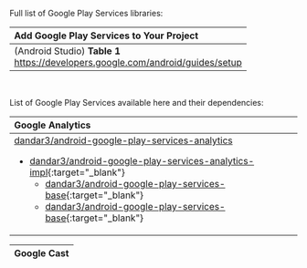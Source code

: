 Full list of Google Play Services libraries:

| Add Google Play Services to Your Project|
| :------- |
| (Android Studio) **Table 1**<br/>https://developers.google.com/android/guides/setup |

<br/>

List of Google Play Services available here and their dependencies:

| Google Analytics |
| :------- |
| <a href="https://github.com/dandar3/android-google-play-services-analytics/" target="_blank">dandar3/android-google-play-services-analytics</a><ul><li>[dandar3/android-google-play-services-analytics-impl](https://github.com/dandar3/android-google-play-services-analytics-impl/){:target="_blank"}<ul><li>[dandar3/android-google-play-services-base](https://github.com/dandar3/android-google-play-services-base/){:target="_blank"}<li>[dandar3/android-google-play-services-base](https://github.com/dandar3/android-google-play-services-base/){:target="_blank"} |

| Google Cast |
| :------- |
